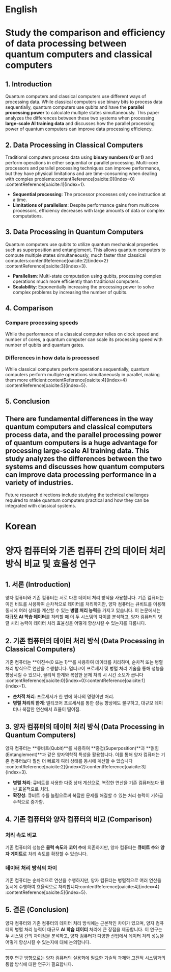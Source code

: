 # English

# Study the comparison and efficiency of data processing between quantum computers and classical computers

## 1. Introduction
Quantum computers and classical computers use different ways of processing data. While classical computers use binary bits to process data sequentially, quantum computers use qubits and have the **parallel processing power** to calculate multiple states simultaneously. This paper analyzes the differences between these two systems when processing **large-scale AI training data** and discusses how the parallel processing power of quantum computers can improve data processing efficiency.


## 2. Data Processing in Classical Computers
Traditional computers process data using **binary numbers (0 or 1)** and perform operations in either sequential or parallel processing. Multi-core processors and parallel processing techniques can improve performance, but they have physical limitations and are time-consuming when dealing with complex problems&#8203;:contentReference[oaicite:0]{index=0}&#8203;:contentReference[oaicite:1]{index=1}.
- **Sequential processing**: The processor processes only one instruction at a time.
- **Limitations of parallelism**: Despite performance gains from multicore processors, efficiency decreases with large amounts of data or complex computations.

## 3. Data Processing in Quantum Computers
Quantum computers use qubits to utilize quantum mechanical properties such as superposition and entanglement. This allows quantum computers to compute multiple states simultaneously, much faster than classical computers&#8203;:contentReference[oaicite:2]{index=2}&#8203;:contentReference[oaicite:3]{index=3}.
- **Parallelism**: Multi-state computation using qubits, processing complex operations much more efficiently than traditional computers.
- **Scalability**: Exponentially increasing the processing power to solve complex problems by increasing the number of qubits.

## 4. Comparison
### Compare processing speeds
While the performance of a classical computer relies on clock speed and number of cores, a quantum computer can scale its processing speed with number of qubits and quantum gates.
### Differences in how data is processed
While classical computers perform operations sequentially, quantum computers perform multiple operations simultaneously in parallel, making them more efficient&#8203;:contentReference[oaicite:4]{index=4}&#8203;:contentReference[oaicite:5]{index=5}.

## 5. Conclusion
There are fundamental differences in the way quantum computers and classical computers process data, and the parallel processing power of quantum computers is a huge advantage for processing large-scale **AI training data**. This study analyzes the differences between the two systems and discusses how quantum computers can improve data processing performance in a variety of industries.
---

Future research directions include studying the technical challenges required to make quantum computers practical and how they can be integrated with classical systems.


# Korean

# 양자 컴퓨터와 기존 컴퓨터 간의 데이터 처리 방식 비교 및 효율성 연구

## 1. 서론 (Introduction)
양자 컴퓨터와 기존 컴퓨터는 서로 다른 데이터 처리 방식을 사용합니다. 기존 컴퓨터는 이진 비트를 사용하여 순차적으로 데이터를 처리하지만, 양자 컴퓨터는 큐비트를 이용해 동시에 여러 상태를 계산할 수 있는 **병렬 처리 능력**을 가지고 있습니다. 이 논문에서는 **대규모 AI 학습 데이터**를 처리할 때 이 두 시스템의 차이를 분석하고, 양자 컴퓨터의 병렬 처리 능력이 데이터 처리 효율성을 어떻게 향상시킬 수 있는지를 다룹니다.

## 2. 기존 컴퓨터의 데이터 처리 방식 (Data Processing in Classical Computers)
기존 컴퓨터는 **이진수(0 또는 1)**를 사용하여 데이터를 처리하며, 순차적 또는 병렬 처리 방식으로 연산을 수행합니다. 멀티코어 프로세서 및 병렬 처리 기술을 통해 성능을 향상시킬 수 있으나, 물리적 한계와 복잡한 문제 처리 시 시간 소모가 큽니다&#8203;:contentReference[oaicite:0]{index=0}&#8203;:contentReference[oaicite:1]{index=1}.

- **순차적 처리**: 프로세서가 한 번에 하나의 명령어만 처리.
- **병렬 처리의 한계**: 멀티코어 프로세서를 통한 성능 향상에도 불구하고, 대규모 데이터나 복잡한 연산에서 효율이 떨어짐.

## 3. 양자 컴퓨터의 데이터 처리 방식 (Data Processing in Quantum Computers)
양자 컴퓨터는 **큐비트(Qubit)**를 사용하여 **중첩(Superposition)**과 **얽힘(Entanglement)**과 같은 양자역학적 특성을 활용합니다. 이를 통해 양자 컴퓨터는 기존 컴퓨터보다 훨씬 더 빠르게 여러 상태를 동시에 계산할 수 있습니다&#8203;:contentReference[oaicite:2]{index=2}&#8203;:contentReference[oaicite:3]{index=3}.

- **병렬 처리**: 큐비트를 사용한 다중 상태 계산으로, 복잡한 연산을 기존 컴퓨터보다 훨씬 효율적으로 처리.
- **확장성**: 큐비트 수를 늘림으로써 복잡한 문제를 해결할 수 있는 처리 능력이 기하급수적으로 증가함.

## 4. 기존 컴퓨터와 양자 컴퓨터의 비교 (Comparison)
### 처리 속도 비교
기존 컴퓨터의 성능은 **클럭 속도**와 **코어 수**에 의존하지만, 양자 컴퓨터는 **큐비트 수**와 **양자 게이트**로 처리 속도를 확장할 수 있습니다.

### 데이터 처리 방식의 차이
기존 컴퓨터는 순차적으로 연산을 수행하지만, 양자 컴퓨터는 병렬적으로 여러 연산을 동시에 수행하여 효율적으로 처리합니다&#8203;:contentReference[oaicite:4]{index=4}&#8203;:contentReference[oaicite:5]{index=5}.

## 5. 결론 (Conclusion)
양자 컴퓨터와 기존 컴퓨터의 데이터 처리 방식에는 근본적인 차이가 있으며, 양자 컴퓨터의 병렬 처리 능력이 대규모 **AI 학습 데이터** 처리에 큰 장점을 제공합니다. 이 연구는 두 시스템 간의 차이점을 분석하고, 양자 컴퓨터가 다양한 산업에서 데이터 처리 성능을 어떻게 향상시킬 수 있는지에 대해 논의합니다.

---

향후 연구 방향으로는 양자 컴퓨터의 실용화에 필요한 기술적 과제와 고전적 시스템과의 통합 방식에 대한 연구가 필요합니다.
